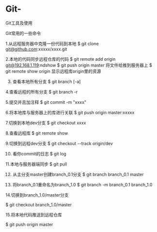 # Git-
Git工具及使用

Git常用的一些命令

1.从远程服务器中克隆一份代码到本地
$ git clone git@github.com:xxxxx/xxxx.git

2.本地的代码同步远程仓库的代码
$ git remote add origin git@192.168.1.119:ndshow
$ git push origin master 将文件给推到服务器上 
$ git remote show origin 显示远程库origin里的资源 

3. 查看本地所有分支 
$ git branch [-a]

4.查看远程的所有分支
$ git branch -r

5.提交并且加注释 
$ git commit -m "xxxx"

6.将本地库与服务器上的库进行关联 
$ git push origin master:xxxxx

7.切换到本地dev分支
$ git checkout xxxx

8.查看远程库
$ git remote show 

9.切换到远程dev分支
$ git checkout --track origin/dev 

10. 看你commit的日志
$ git log

11.本地与服务器端同步
$ git pull

12. 从主分支master创建branch_0.1分支
$ git branch branch_0.1 master

13. 将branch_0.1重命名为branch_1.0
$ git branch -m branch_0.1 branch_1.0

14.切换到branch_1.0/master分支

$ git checkout branch_1.0/master 

15.将本地代码推送到远程仓库

$ git push origin master



